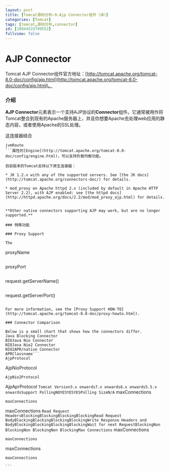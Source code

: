 ```yaml
---
layout: post
title: [Tomcat源码分析—9.Ajp Connector组件（译）]
categories: [Tomcat]
tags: [tomcat,源码分析,connector]
id: [18944533799552]
fullview: false
---
```

# AJP Connector

Tomcat AJP Connector组件官方地址：[http://tomcat.apache.org/tomcat-8.0-doc/config/ajp.html](http://tomcat.apache.org/tomcat-8.0-doc/config/ajp.html)。

### 介绍

**AJP Connector**元素表示一个支持AJP协议的**Connector**组件。它通常被用作将Tomcat整合到现有的Apache服务器上，并且你想要Apache去处理web应用的静态内容，或者使用Apache的SSL处理。

这连接器结合
```
jvmRoute
```属性的[Engine](http://tomcat.apache.org/tomcat-8.0-doc/config/engine.html)，可以支持负载均衡功能。

目前版本的Tomcat支持以下原生连接器：

* JK 1.2.x with any of the supported servers. See [the JK docs](http://tomcat.apache.org/connectors-doc/) for details.

* mod_proxy on Apache httpd 2.x (included by default in Apache HTTP Server 2.2), with AJP enabled: see [the httpd docs](http://httpd.apache.org/docs/2.2/mod/mod_proxy_ajp.html) for details.


**Other native connectors supporting AJP may work, but are no longer supported.**

### 特殊功能

### Proxy Support

The 
```
proxyName
``` and 
```
proxyPort
``` attributes can be used when Tomcat is run behind a proxy server. These attributes modify the values returned to web applications that call the 
```
request.getServerName()
``` and 
```
request.getServerPort()
``` methods, which are often used to construct absolute URLs for redirects. Without configuring these attributes, the values returned would reflect the server name and port on which the connection from the proxy server was received, rather than the server name and port to whom the client directed the original request.

For more information, see the [Proxy Support HOW-TO](http://tomcat.apache.org/tomcat-8.0-doc/proxy-howto.html).

### Connector Comparison

Below is a small chart that shows how the connectors differ.
Java Blocking Connector
BIOJava Nio Connector
NIOJava Nio2 Connector
NIO2APR/native Connector
APRClassname```
AjpProtocol
``````
AjpNioProtocol
``````
AjpNio2Protocol
``````
AjpAprProtocol
```Tomcat Version3.x onwards7.x onwards8.x onwards5.5.x onwardsSupport PollingNOYESYESYESPolling SizeN/A```
maxConnections
``````
maxConnections
``````
maxConnections
```Read Request HeadersBlockingBlockingBlockingBlockingRead Request BodyBlockingBlockingBlockingBlockingWrite Response Headers and BodyBlockingBlockingBlockingBlockingWait for next RequestBlockingNon BlockingNon BlockingNon BlockingMax Connections```
maxConnections
``````
maxConnections
``````
maxConnections
``````
maxConnections

```


